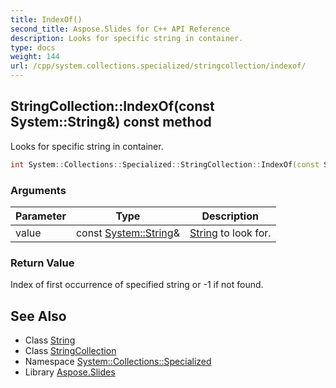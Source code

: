 ```yaml
---
title: IndexOf()
second_title: Aspose.Slides for C++ API Reference
description: Looks for specific string in container.
type: docs
weight: 144
url: /cpp/system.collections.specialized/stringcollection/indexof/
---
```

## StringCollection::IndexOf(const System::String\&) const method


Looks for specific string in container.

```cpp
int System::Collections::Specialized::StringCollection::IndexOf(const System::String &value) const
```


### Arguments

| Parameter | Type | Description |
| --- | --- | --- |
| value | const [System::String](../../../system/string/)\& | [String](../../../system/string/) to look for. |

### Return Value

Index of first occurrence of specified string or -1 if not found.

## See Also

* Class [String](../../system/string/)
* Class [StringCollection](./)
* Namespace [System::Collections::Specialized](../)
* Library [Aspose.Slides](../../)